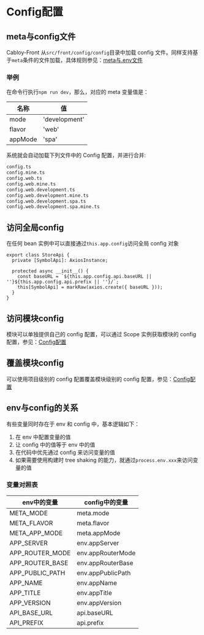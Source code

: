 # Config配置

## meta与config文件

Cabloy-Front 从`src/front/config/config`目录中加载 config 文件。同样支持基于`meta`条件的文件加载，具体规则参见：[meta与.env文件](../env/introduction.md)

### 举例

在命令行执行`npm run dev`，那么，对应的 meta 变量值是：

| 名称    | 值            |
| ------- | ------------- |
| mode    | 'development' |
| flavor  | 'web'         |
| appMode | 'spa'         |

系统就会自动加载下列文件中的 Config 配置，并进行合并:

```txt
config.ts
config.mine.ts
config.web.ts
config.web.mine.ts
config.web.development.ts
config.web.development.mine.ts
config.web.development.spa.ts
config.web.development.spa.mine.ts
```

## 访问全局config

在任何 bean 实例中可以直接通过`this.app.config`访问全局 config 对象

```typescript{5}
export class StoreApi {
  private [SymbolApi]: AxiosInstance;

  protected async __init__() {
    const baseURL = `${this.app.config.api.baseURL || ''}${this.app.config.api.prefix || ''}/`;
    this[SymbolApi] = markRaw(axios.create({ baseURL }));
  }
}
```

## 访问模块config

模块可以单独提供自己的 config 配置，可以通过 Scope 实例获取模块的 config 配置，参见：[Config配置](../../essentials/scope/config.md)

## 覆盖模块config

可以使用项目级别的 config 配置覆盖模块级别的 config 配置，参见：[Config配置](../../essentials/scope/config.md)

## env与config的关系

有些变量同时存在于 env 和 config 中，基本逻辑如下：

1. 在 env 中配置变量的值
2. 让 config 中的值等于 env 中的值
3. 在代码中优先通过 config 来访问变量的值
4. 如果需要使用构建时 tree shaking 的能力，就通过`process.env.xxx`来访问变量的值

### 变量对照表

| env中的变量     | config中的变量    |
| --------------- | ----------------- |
| META_MODE       | meta.mode         |
| META_FLAVOR     | meta.flavor       |
| META_APP_MODE   | meta.appMode      |
| APP_SERVER      | env.appServer     |
| APP_ROUTER_MODE | env.appRouterMode |
| APP_ROUTER_BASE | env.appRouterBase |
| APP_PUBLIC_PATH | env.appPublicPath |
| APP_NAME        | env.appName       |
| APP_TITLE       | env.appTitle      |
| APP_VERSION     | env.appVersion    |
| API_BASE_URL    | api.baseURL       |
| API_PREFIX      | api.prefix        |
